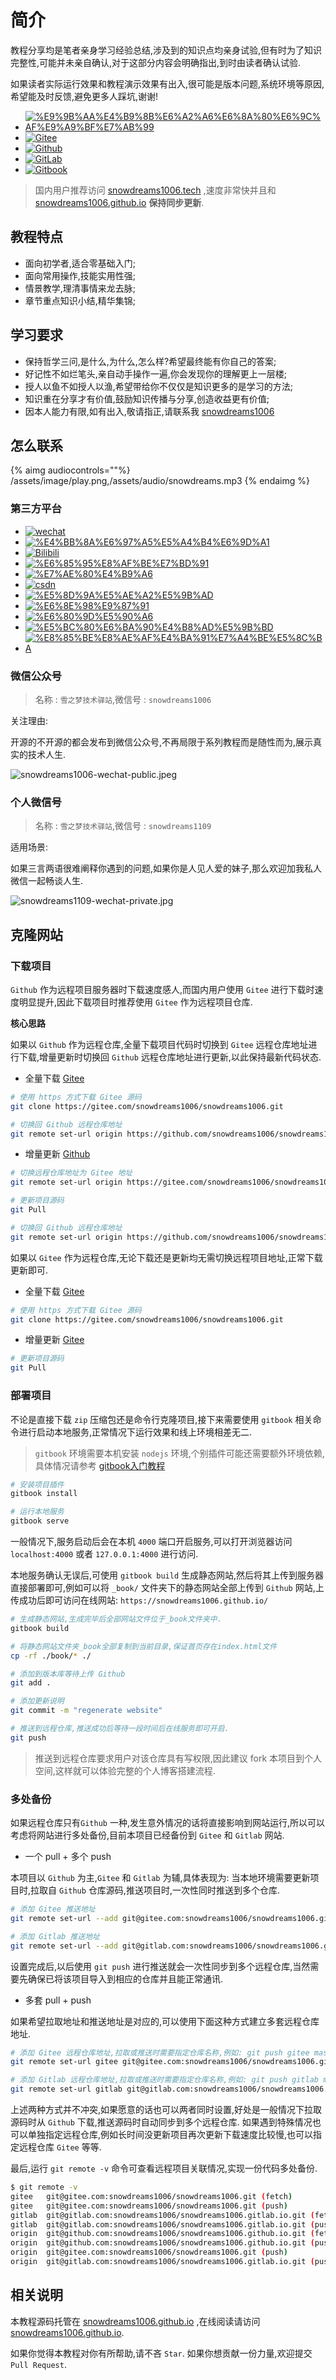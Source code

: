 # 简介 

教程分享均是笔者亲身学习经验总结,涉及到的知识点均亲身试验,但有时为了知识完整性,可能并未亲自确认,对于这部分内容会明确指出,到时由读者确认试验.

如果读者实际运行效果和教程演示效果有出入,很可能是版本问题,系统环境等原因,希望能及时反馈,避免更多人踩坑,谢谢!

- [![%E9%9B%AA%E4%B9%8B%E6%A2%A6%E6%8A%80%E6%9C%AF%E9%A9%BF%E7%AB%99](https://img.shields.io/badge/%E9%9B%AA%E4%B9%8B%E6%A2%A6%E6%8A%80%E6%9C%AF%E9%A9%BF%E7%AB%99-snowdreams1006.tech-brightgreen.svg)](https://snowdreams1006.tech/)
- [![Gitee](https://img.shields.io/badge/Gitee-snowdreams1006.gitee.io-brightgreen.svg)](https://snowdreams1006.gitee.io/)
- [![Github](https://img.shields.io/badge/Github-snowdreams1006.github.io-brightgreen.svg)](https://snowdreams1006.github.io/)
- [![GitLab](https://img.shields.io/badge/GitLab-snowdreams1006.gitlab.io-brightgreen.svg)](https://snowdreams1006.gitlab.io/)
- [![Gitbook](https://img.shields.io/badge/Gitbook-snowdreams1006.gitbook.io-brightgreen.svg)](https://snowdreams1006.gitbook.io/)

> 国内用户推荐访问 [snowdreams1006.tech](https://snowdreams1006.tech/) ,速度非常快并且和 [snowdreams1006.github.io](https://snowdreams1006.github.io/) **保持同步更新**.

## 教程特点

- 面向初学者,适合零基础入门;
- 面向常用操作,技能实用性强;
- 情景教学,理清事情来龙去脉;
- 章节重点知识小结,精华集锦;

## 学习要求

- 保持哲学三问,是什么,为什么,怎么样?希望最终能有你自己的答案;
- 好记性不如烂笔头,亲自动手操作一遍,你会发现你的理解更上一层楼;
- 授人以鱼不如授人以渔,希望带给你不仅仅是知识更多的是学习的方法;
- 知识重在分享才有价值,鼓励知识传播与分享,创造收益更有价值;
- 因本人能力有限,如有出入,敬请指正,请联系我 [snowdreams1006](https://github.com/snowdreams1006/)

## 怎么联系

{% aimg audiocontrols=""%}
/assets/image/play.png,/assets/audio/snowdreams.mp3
{% endaimg %}

### 第三方平台

- [![wechat](https://img.shields.io/badge/%E5%BE%AE%E4%BF%A1%E5%85%AC%E4%BC%97%E5%8F%B7-%E9%9B%AA%E4%B9%8B%E6%A2%A6%E6%8A%80%E6%9C%AF%E9%A9%BF%E7%AB%99-brightgreen.svg)](https://snowdreams1006.github.io/snowdreams1006-wechat-public.jpeg)
- [![%E4%BB%8A%E6%97%A5%E5%A4%B4%E6%9D%A1](https://img.shields.io/badge/%E4%BB%8A%E6%97%A5%E5%A4%B4%E6%9D%A1-%E9%9B%AA%E4%B9%8B%E6%A2%A6%E6%8A%80%E6%9C%AF%E9%A9%BF%E7%AB%99-brightgreen.svg)](https://www.toutiao.com/c/user/86185341500/#mid=1624534658539532)
- [![Bilibili](https://img.shields.io/badge/Bilibili-%E9%9B%AA%E4%B9%8B%E6%A2%A6%E6%8A%80%E6%9C%AF%E9%A9%BF%E7%AB%99-brightgreen.svg)](https://space.bilibili.com/236627025)
- [![%E6%85%95%E8%AF%BE%E7%BD%91](https://img.shields.io/badge/%E6%85%95%E8%AF%BE%E7%BD%91-%E9%9B%AA%E4%B9%8B%E6%A2%A6%E6%8A%80%E6%9C%AF%E9%A9%BF%E7%AB%99-brightgreen.svg)](https://www.imooc.com/u/5224488/articles)
- [![%E7%AE%80%E4%B9%A6](https://img.shields.io/badge/%E7%AE%80%E4%B9%A6-%E9%9B%AA%E4%B9%8B%E6%A2%A6%E6%8A%80%E6%9C%AF%E9%A9%BF%E7%AB%99-brightgreen.svg)](https://www.jianshu.com/u/577b0d76ab87)
- [![csdn](https://img.shields.io/badge/csdn-%E9%9B%AA%E4%B9%8B%E6%A2%A6%E6%8A%80%E6%9C%AF%E9%A9%BF%E7%AB%99-brightgreen.svg)](https://snowdreams1006.blog.csdn.net/)
- [![%E5%8D%9A%E5%AE%A2%E5%9B%AD](https://img.shields.io/badge/%E5%8D%9A%E5%AE%A2%E5%9B%AD-%E9%9B%AA%E4%B9%8B%E6%A2%A6%E6%8A%80%E6%9C%AF%E9%A9%BF%E7%AB%99-brightgreen.svg)](https://www.cnblogs.com/snowdreams1006/)
- [![%E6%8E%98%E9%87%91](https://img.shields.io/badge/%E6%8E%98%E9%87%91-%E9%9B%AA%E4%B9%8B%E6%A2%A6%E6%8A%80%E6%9C%AF%E9%A9%BF%E7%AB%99-brightgreen.svg)](https://juejin.im/user/582d5cb667f356006331e586)
- [![%E6%80%9D%E5%90%A6](https://img.shields.io/badge/%E6%80%9D%E5%90%A6-%E9%9B%AA%E4%B9%8B%E6%A2%A6%E6%8A%80%E6%9C%AF%E9%A9%BF%E7%AB%99-brightgreen.svg)](https://segmentfault.com/u/snowdreams1006)
- [![%E5%BC%80%E6%BA%90%E4%B8%AD%E5%9B%BD](https://img.shields.io/badge/%E5%BC%80%E6%BA%90%E4%B8%AD%E5%9B%BD-%E9%9B%AA%E4%B9%8B%E6%A2%A6%E6%8A%80%E6%9C%AF%E9%A9%BF%E7%AB%99-brightgreen.svg)](https://my.oschina.net/snowdreams1006)
- [![%E8%85%BE%E8%AE%AF%E4%BA%91%E7%A4%BE%E5%8C%BA](https://img.shields.io/badge/%E8%85%BE%E8%AE%AF%E4%BA%91%E7%A4%BE%E5%8C%BA-%E9%9B%AA%E4%B9%8B%E6%A2%A6%E6%8A%80%E6%9C%AF%E9%A9%BF%E7%AB%99-brightgreen.svg)](https://cloud.tencent.com/developer/user/2952369/activities)

### 微信公众号 

> 名称 : `雪之梦技术驿站`,微信号 : `snowdreams1006` 

关注理由:

开源的不开源的都会发布到微信公众号,不再局限于系列教程而是随性而为,展示真实的技术人生.

![snowdreams1006-wechat-public.jpeg](snowdreams1006-wechat-public.jpeg)

### 个人微信号

> 名称 : `雪之梦技术驿站`,微信号 : `snowdreams1109`

适用场景:

如果三言两语很难阐释你遇到的问题,如果你是人见人爱的妹子,那么欢迎加我私人微信一起畅谈人生.

![snowdreams1109-wechat-private.jpg](snowdreams1109-wechat-private.jpg)

## 克隆网站

### 下载项目

`Github` 作为远程项目服务器时下载速度感人,而国内用户使用 `Gitee` 进行下载时速度明显提升,因此下载项目时推荐使用 `Gitee` 作为远程项目仓库.

**核心思路** 

如果以 `Github` 作为远程仓库,全量下载项目代码时切换到 `Gitee` 远程仓库地址进行下载,增量更新时切换回 `Github` 远程仓库地址进行更新,以此保持最新代码状态.

- 全量下载 [Gitee](https://gitee.com/snowdreams1006/snowdreams1006)

```bash
# 使用 https 方式下载 Gitee 源码
git clone https://gitee.com/snowdreams1006/snowdreams1006.git

# 切换回 Github 远程仓库地址
git remote set-url origin https://github.com/snowdreams1006/snowdreams1006.github.io.git
```

- 增量更新 [Github](https://github.com/snowdreams1006/snowdreams1006.github.io.git)

```bash
# 切换远程仓库地址为 Gitee 地址
git remote set-url origin https://gitee.com/snowdreams1006/snowdreams1006.git

# 更新项目源码
git Pull

# 切换回 Github 远程仓库地址
git remote set-url origin https://github.com/snowdreams1006/snowdreams1006.github.io.git
```

如果以 `Gitee` 作为远程仓库,无论下载还是更新均无需切换远程项目地址,正常下载更新即可.

- 全量下载 [Gitee](https://gitee.com/snowdreams1006/snowdreams1006)

```bash
# 使用 https 方式下载 Gitee 源码
git clone https://gitee.com/snowdreams1006/snowdreams1006.git
```

- 增量更新 [Gitee](https://gitee.com/snowdreams1006/snowdreams1006)

```bash
# 更新项目源码
git Pull
```

### 部署项目

不论是直接下载 `zip` 压缩包还是命令行克隆项目,接下来需要使用 `gitbook` 相关命令进行启动本地服务,正常情况下运行效果和线上环境相差无二.

> `gitbook` 环境需要本机安装 `nodejs` 环境,个别插件可能还需要额外环境依赖,具体情况请参考 [gitbook入门教程](/myGitbook/)

```bash
# 安装项目插件
gitbook install

# 运行本地服务
gitbook serve
```

一般情况下,服务启动后会在本机 `4000` 端口开启服务,可以打开浏览器访问 `localhost:4000` 或者 `127.0.0.1:4000` 进行访问.

本地服务确认无误后,可使用 `gitbook build` 生成静态网站,然后将其上传到服务器直接部署即可,例如可以将 `_book/` 文件夹下的静态网站全部上传到 `Github` 网站,上传成功后即可访问在线网站: `https://snowdreams1006.github.io/`

```bash
# 生成静态网站,生成完毕后全部网站文件位于_book文件夹中.
gitbook build

# 将静态网站文件夹_book全部复制到当前目录,保证首页存在index.html文件
cp -rf ./book/* ./

# 添加到版本库等待上传 Github
git add .

# 添加更新说明
git commit -m "regenerate website"

# 推送到远程仓库,推送成功后等待一段时间后在线服务即可开启.
git push
```

> 推送到远程仓库要求用户对该仓库具有写权限,因此建议 fork 本项目到个人空间,这样就可以体验完整的个人博客搭建流程.

### 多处备份

如果远程仓库只有`Github` 一种,发生意外情况的话将直接影响到网站运行,所以可以考虑将网站进行多处备份,目前本项目已经备份到 `Gitee` 和 `Gitlab` 网站.

-  一个 pull + 多个 push

本项目以 `Github` 为主,`Gitee` 和 `Gitlab` 为辅,具体表现为: 当本地环境需要更新项目时,拉取自 `Github` 仓库源码,推送项目时,一次性同时推送到多个仓库.

```bash
# 添加 Gitee 推送地址
git remote set-url --add git@gitee.com:snowdreams1006/snowdreams1006.git

# 添加 Gitlab 推送地址
git remote set-url --add git@gitlab.com:snowdreams1006/snowdreams1006.gitlab.io.git
```

设置完成后,以后使用 `git push` 进行推送就会一次性同步到多个远程仓库,当然需要先确保已将该项目导入到相应的仓库并且能正常通讯.

- 多套 pull + push

如果希望拉取地址和推送地址是对应的,可以使用下面这种方式建立多套远程仓库地址.

```bash
# 添加 Gitee 远程仓库地址,拉取或推送时需要指定仓库名称,例如: git push gitee master
git remote set-url gitee git@gitee.com:snowdreams1006/snowdreams1006.git

# 添加 Gitlab 远程仓库地址,拉取或推送时需要指定仓库名称,例如: git push gitlab master
git remote set-url gitlab git@gitlab.com:snowdreams1006/snowdreams1006.gitlab.io.git
```

上述两种方式并不冲突,如果愿意的话也可以两者同时设置,好处是一般情况下拉取源码时从 `Github` 下载,推送源码时自动同步到多个远程仓库.
如果遇到特殊情况也可以单独指定远程仓库,例如长时间没更新项目再次更新下载速度比较慢,也可以指定远程仓库 `Gitee` 等等.

最后,运行 `git remote -v` 命令可查看远程项目关联情况,实现一份代码多处备份.

```bash
$ git remote -v
gitee   git@gitee.com:snowdreams1006/snowdreams1006.git (fetch)
gitee   git@gitee.com:snowdreams1006/snowdreams1006.git (push)
gitlab  git@gitlab.com:snowdreams1006/snowdreams1006.gitlab.io.git (fetch)
gitlab  git@gitlab.com:snowdreams1006/snowdreams1006.gitlab.io.git (push)
origin  git@github.com:snowdreams1006/snowdreams1006.github.io.git (fetch)
origin  git@github.com:snowdreams1006/snowdreams1006.github.io.git (push)
origin  git@gitee.com:snowdreams1006/snowdreams1006.git (push)
origin  git@gitlab.com:snowdreams1006/snowdreams1006.gitlab.io.git (push)
```

## 相关说明

本教程源码托管在 [snowdreams1006.github.io](https://github.com/snowdreams1006/snowdreams1006.github.io) ,在线阅读请访问 [snowdreams1006.github.io](http://snowdreams1006.github.io/).

如果你觉得本教程对你有所帮助,请不吝 `Star`.
如果你想贡献一份力量,欢迎提交 `Pull Request`.
